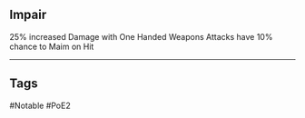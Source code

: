 ## Impair
25% increased Damage with One Handed Weapons
Attacks have 10% chance to Maim on Hit

---
## Tags
#Notable
#PoE2
